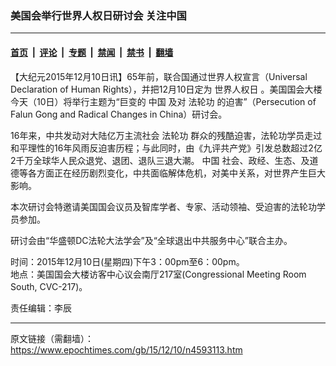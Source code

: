 ### 美国会举行世界人权日研讨会 关注中国

---

#### [首页](../../../..?n4593113) &nbsp;|&nbsp; [评论](../../../../../epoch-comment?n4593113) &nbsp;|&nbsp; [专题](../../../../../epoch-special?n4593113) &nbsp;|&nbsp; [禁闻](../../../../../epoch-news?n4593113) &nbsp;|&nbsp; [禁书](../../../../../books?n4593113) &nbsp;|&nbsp; [翻墙](https://github.com/gfw-breaker/nogfw/blob/master/README.md?n4593113)


<div class="post_content" id="artbody" itemprop="articleBody">
 <!-- article content begin -->
 <p>
  【大纪元2015年12月10日讯】65年前，联合国通过世界人权宣言（Universal Declaration of Human Rights），并把12月10日定为
  <ok href="https://www.epochtimes.com/gb/tag/%E4%B8%96%E7%95%8C%E4%BA%BA%E6%9D%83%E6%97%A5.html">
   世界人权日
  </ok>
  。美国国会大楼今天（10日）将举行主题为“巨变的
  <ok href="https://www.epochtimes.com/gb/tag/%E4%B8%AD%E5%9B%BD.html">
   中国
  </ok>
  及对
  <ok href="https://www.epochtimes.com/gb/tag/%E6%B3%95%E8%BD%AE%E5%8A%9F.html">
   法轮功
  </ok>
  的迫害”（Persecution of Falun Gong and Radical Changes in China）研讨会。
 </p>
 <p>
  16年来，中共发动对大陆亿万主流社会
  <ok href="https://www.epochtimes.com/gb/tag/%E6%B3%95%E8%BD%AE%E5%8A%9F.html">
   法轮功
  </ok>
  群众的残酷迫害，法轮功学员走过和平理性的16年风雨反迫害历程；与此同时，由《九评共产党》引发总数超过2亿2千万全球华人民众退党、退团、退队三退大潮。
  <ok href="https://www.epochtimes.com/gb/tag/%E4%B8%AD%E5%9B%BD.html">
   中国
  </ok>
  社会、政经、生态、及道德等各方面正在经历剧烈变化，中共面临解体危机，对美中关系，对世界产生巨大影响。
 </p>
 <p>
  本次研讨会特邀请美国国会议员及智库学者、专家、活动领袖、受迫害的法轮功学员参加。
 </p>
 <p>
  研讨会由“华盛顿DC法轮大法学会”及“全球退出中共服务中心”联合主办。
 </p>
 <p>
  时间：2015年12月10日(星期四)下午3：00pm至6：00pm。
  <br/>
  地点：美国国会大楼访客中心议会南厅217室(Congressional Meeting Room South, CVC-217)。
 </p>
 <p>
  责任编辑：李辰
 </p>
 <!-- article content end -->
 <div id="below_article_ad">
 </div>
</div>


---

原文链接（需翻墙）：https://www.epochtimes.com/gb/15/12/10/n4593113.htm